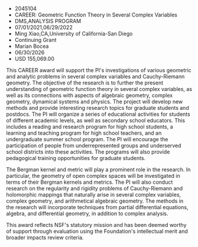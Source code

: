 
* 2045104
* CAREER: Geometric Function Theory in Several Complex Variables
* DMS,ANALYSIS PROGRAM
* 07/01/2021,06/29/2022
* Ming Xiao,CA,University of California-San Diego
* Continuing Grant
* Marian Bocea
* 06/30/2026
* USD 155,069.00

This CAREER award will support the PI's investigations of various geometric and
analytic problems in several complex variables and Cauchy-Riemann geometry. The
objective of the research is to further the present understanding of geometric
function theory in several complex variables, as well as its connections with
aspects of algebraic geometry, complex geometry, dynamical systems and physics.
The project will develop new methods and provide interesting research topics for
graduate students and postdocs. The PI will organize a series of educational
activities for students of different academic levels, as well as secondary
school educators. This includes a reading and research program for high school
students, a learning and teaching program for high school teachers, and an
undergraduate summer school program. The PI will encourage the participation of
people from underrepresented groups and underserved school districts into these
activities. The programs will also provide pedagogical training opportunities
for graduate students.

The Bergman kernel and metric will play a prominent role in the research. In
particular, the geometry of open complex spaces will be investigated in terms of
their Bergman kernels and metrics. The PI will also conduct research on the
regularity and rigidity problems of Cauchy-Riemann and holomorphic mappings that
naturally arise in several complex variables, complex geometry, and arithmetical
algebraic geometry. The methods in the research will incorporate techniques from
partial differential equations, algebra, and differential geometry, in addition
to complex analysis.

This award reflects NSF's statutory mission and has been deemed worthy of
support through evaluation using the Foundation's intellectual merit and broader
impacts review criteria.
